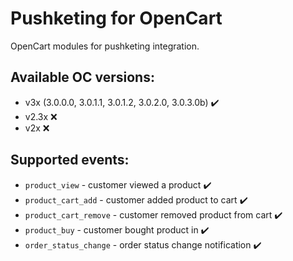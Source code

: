 # Pushketing for OpenCart
OpenCart modules for pushketing integration.

## Available OC versions:

- v3x  (3.0.0.0, 3.0.1.1, 3.0.1.2, 3.0.2.0, 3.0.3.0b) :heavy_check_mark:
- v2.3x :x:
- v2x :x:

## Supported events:

- <code>product_view</code> - customer viewed a product :heavy_check_mark:
- <code>product_cart_add</code> - customer added product to cart :heavy_check_mark:
- <code>product_cart_remove</code> - customer removed product from cart :heavy_check_mark:
- <code>product_buy</code> - customer bought product in :heavy_check_mark:
- <code>order_status_change</code> - order status change notification :heavy_check_mark:

